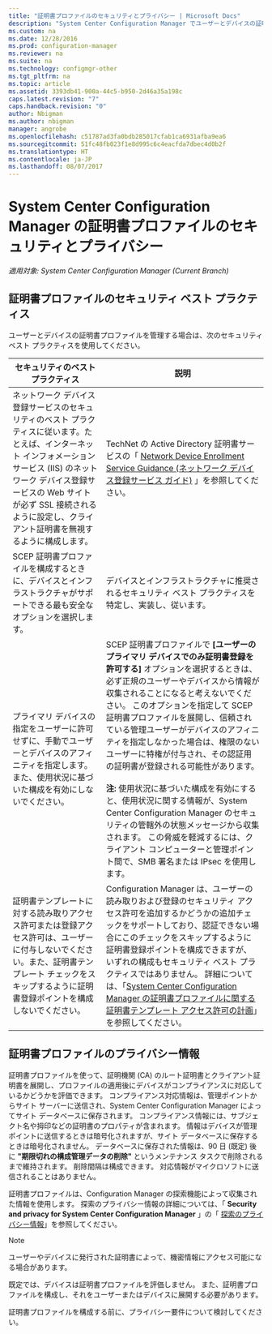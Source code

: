 ```yaml
---
title: "証明書プロファイルのセキュリティとプライバシー | Microsoft Docs"
description: "System Center Configuration Manager でユーザーとデバイスの証明書プロファイルを管理する場合のセキュリティのベスト プラクティスについて説明します。"
ms.custom: na
ms.date: 12/28/2016
ms.prod: configuration-manager
ms.reviewer: na
ms.suite: na
ms.technology: configmgr-other
ms.tgt_pltfrm: na
ms.topic: article
ms.assetid: 3393db41-900a-44c5-b950-2d46a35a198c
caps.latest.revision: "7"
caps.handback.revision: "0"
author: Nbigman
ms.author: nbigman
manager: angrobe
ms.openlocfilehash: c51787ad3fa0bdb285017cfab1ca6931afba9ea6
ms.sourcegitcommit: 51fc48fb023f1e8d995c6c4eacfda7dbec4d0b2f
ms.translationtype: HT
ms.contentlocale: ja-JP
ms.lasthandoff: 08/07/2017
---
```

# <a name="security-and-privacy-for-certificate-profiles-in-system-center-configuration-manager"></a>System Center Configuration Manager の証明書プロファイルのセキュリティとプライバシー

*適用対象: System Center Configuration Manager (Current Branch)*


##  <a name="security-best-practices-for-certificate-profiles"></a>証明書プロファイルのセキュリティ ベスト プラクティス  
 ユーザーとデバイスの証明書プロファイルを管理する場合は、次のセキュリティ ベスト プラクティスを使用してください。  

|セキュリティのベスト プラクティス|説明|  
|----------------------------|----------------------|  
|ネットワーク デバイス登録サービスのセキュリティのベスト プラクティスに従います。たとえば、インターネット インフォメーション サービス (IIS) のネットワーク デバイス登録サービスの Web サイトが必ず SSL 接続されるように設定し、クライアント証明書を無視するように構成します。|TechNet の Active Directory 証明書サービスの「 [Network Device Enrollment Service Guidance (ネットワーク デバイス登録サービス ガイド)](http://go.microsoft.com/fwlink/p/?LinkId=309016) 」を参照してください。|  
|SCEP 証明書プロファイルを構成するときに、デバイスとインフラストラクチャがサポートできる最も安全なオプションを選択します。|デバイスとインフラストラクチャに推奨されるセキュリティ ベスト プラクティスを特定し、実装し、従います。|  
|プライマリ デバイスの指定をユーザーに許可せずに、手動でユーザーとデバイスのアフィニティを指定します。 また、使用状況に基づいた構成を有効にしないでください。|SCEP 証明書プロファイルで **[ユーザーのプライマリ デバイスでのみ証明書登録を許可する]** オプションを選択するときは、必ず正規のユーザーやデバイスから情報が収集されることになると考えないでください。 このオプションを指定して SCEP 証明書プロファイルを展開し、信頼されている管理ユーザーがデバイスのアフィニティを指定しなかった場合は、権限のないユーザーに特権が付与され、その認証用の証明書が登録される可能性があります。<br /><br /> **注:** 使用状況に基づいた構成を有効にすると、使用状況に関する情報が、System Center Configuration Manager のセキュリティの管轄外の状態メッセージから収集されます。 この脅威を軽減するには、クライアント コンピューターと管理ポイント間で、SMB 署名または IPsec を使用します。|  
|証明書テンプレートに対する読み取りアクセス許可または登録アクセス許可は、ユーザーに付与しないでください。また、証明書テンプレート チェックをスキップするように証明書登録ポイントを構成しないでください。|Configuration Manager は、ユーザーの読み取りおよび登録のセキュリティ アクセス許可を追加するかどうかの追加チェックをサポートしており、認証できない場合にこのチェックをスキップするように証明書登録ポイントを構成できますが、いずれの構成もセキュリティ ベスト プラクティスではありません。 詳細については、「[System Center Configuration Manager の証明書プロファイルに関する証明書テンプレート アクセス許可の計画](../../protect/plan-design/planning-for-certificate-template-permissions.md)」を参照してください。|  

## <a name="privacy-information-for-certificate-profiles"></a>証明書プロファイルのプライバシー情報  
 証明書プロファイルを使って、証明機関 (CA) のルート証明書とクライアント証明書を展開し、プロファイルの適用後にデバイスがコンプライアンスに対応しているかどうかを評価できます。 コンプライアンス対応情報は、管理ポイントからサイト サーバーに送信され、System Center Configuration Manager によってサイト データベースに保存されます。 コンプライアンス情報には、サブジェクト名や拇印などの証明書のプロパティが含まれます。 情報はデバイスが管理ポイントに送信するときは暗号化されますが、サイト データベースに保存するときは暗号化されません。 データベースに保存された情報は、90 日 (既定) 後に **"期限切れの構成管理データの削除"** というメンテナンス タスクで削除されるまで維持されます。 削除間隔は構成できます。 対応情報がマイクロソフトに送信されることはありません。  

 証明書プロファイルは、Configuration Manager の探索機能によって収集された情報を使用します。 探索のプライバシー情報の詳細については、「 **Security and privacy for System Center Configuration Manager** 」の「 [探索のプライバシー情報](../../core/plan-design/security/security-and-privacy.md)」を参照してください。  

> [!NOTE]  
>  ユーザーやデバイスに発行された証明書によって、機密情報にアクセス可能になる場合があります。  

 既定では、デバイスは証明書プロファイルを評価しません。 また、証明書プロファイルを構成し、それをユーザーまたはデバイスに展開する必要があります。  

 証明書プロファイルを構成する前に、プライバシー要件について検討してください。  
